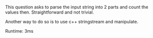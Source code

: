 This question asks to parse the input string into 2 parts and count the values then. Straightforward and not trivial.

Another way to do so is to use c++ stringstream and manipulate.

Runtime: 3ms
